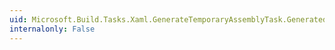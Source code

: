 ```yaml
---
uid: Microsoft.Build.Tasks.Xaml.GenerateTemporaryAssemblyTask.GeneratedResourcesFiles
internalonly: False
---
```

